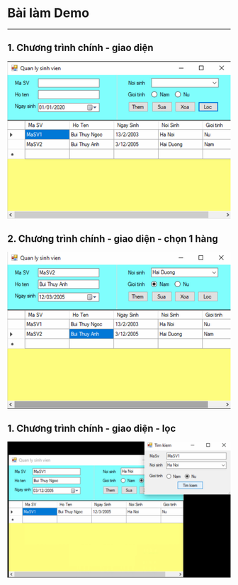 # Bài làm Demo

---

## 1. Chương trình chính - giao diện

![](./images/demo1.jpg)

## 2. Chương trình chính - giao diện - chọn 1 hàng

![](./images/demo2.jpg)

## 1. Chương trình chính - giao diện - lọc

![](./images/demo3.jpg)
